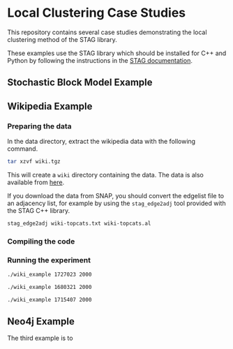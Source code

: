 # Local Clustering Case Studies
This repository contains several case studies demonstrating the local clustering
method of the STAG library.

These examples use the STAG library which should be installed for C++ and Python
by following the instructions in the
[STAG documentation](https://staglibrary.io/docs/cpp/).

## Stochastic Block Model Example



## Wikipedia Example

### Preparing the data
In the data directory, extract the wikipedia data with the following command.

```bash
tar xzvf wiki.tgz
```

This will create a `wiki` directory containing the data.
The data is also available from [here](http://snap.stanford.edu/data/wiki-topcats.html).

If you download the data from SNAP, you should convert the edgelist file to
an adjacency list, for example by using the `stag_edge2adj` tool provided with
the STAG C++ library.

```bash
stag_edge2adj wiki-topcats.txt wiki-topcats.al
```

### Compiling the code

### Running the experiment

```bash
./wiki_example 1727023 2000
```

```bash
./wiki_example 1680321 2000
```

```bash
./wiki_example 1715407 2000
```

## Neo4j Example

The third example is to 
